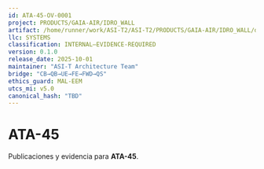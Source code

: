 ```yaml
---
id: ATA-45-OV-0001
project: PRODUCTS/GAIA-AIR/IDRO_WALL
artifact: /home/runner/work/ASI-T2/ASI-T2/PRODUCTS/GAIA-AIR/IDRO_WALL/domains/IIS/ata/45/README.md
llc: SYSTEMS
classification: INTERNAL–EVIDENCE-REQUIRED
version: 0.1.0
release_date: 2025-10-01
maintainer: "ASI-T Architecture Team"
bridge: "CB→QB→UE→FE→FWD→QS"
ethics_guard: MAL-EEM
utcs_mi: v5.0
canonical_hash: "TBD"
---
```

# ATA-45

Publicaciones y evidencia para **ATA-45**.
